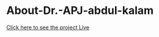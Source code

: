 # About-Dr.-APJ-abdul-kalam

<a href="https://lokesh1987-hack.github.io/About-Dr.-APJ-abdul-kalam/">Click here to see the project Live</a>
